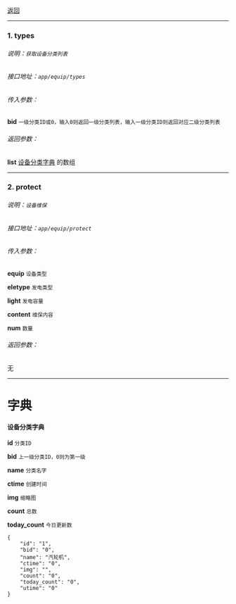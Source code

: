 [返回](main.md)


***

### 1. types

###### 说明：`获取设备分类列表`

###### 接口地址：`app/equip/types`

###### 传入参数：

**bid** `一级分类ID或0，输入0则返回一级分类列表，输入一级分类ID则返回对应二级分类列表` 

###### 返回参数：

**list** [设备分类字典](#设备分类字典) 的数组

***


### 2. protect

###### 说明：`设备维保`

###### 接口地址：`app/equip/protect`

###### 传入参数：

**equip** `设备类型` 

**eletype** `发电类型` 

**light** `发电容量` 

**content** `维保内容` 

**num** `数量` 

###### 返回参数：

无

***







# 字典


#### **设备分类字典**

**id**          `分类ID`

**bid**         `上一级分类ID，0则为第一级`

**name**        `分类名字`

**ctime**       `创建时间`

**img**         `缩略图`

**count**       `总数`

**today_count** `今日更新数`

```
{
    "id": "1",
    "bid": "0",
    "name": "汽轮机",
    "ctime": "0",
    "img": "",
    "count": "0",
    "today_count": "0",
    "utime": "0"
}

```